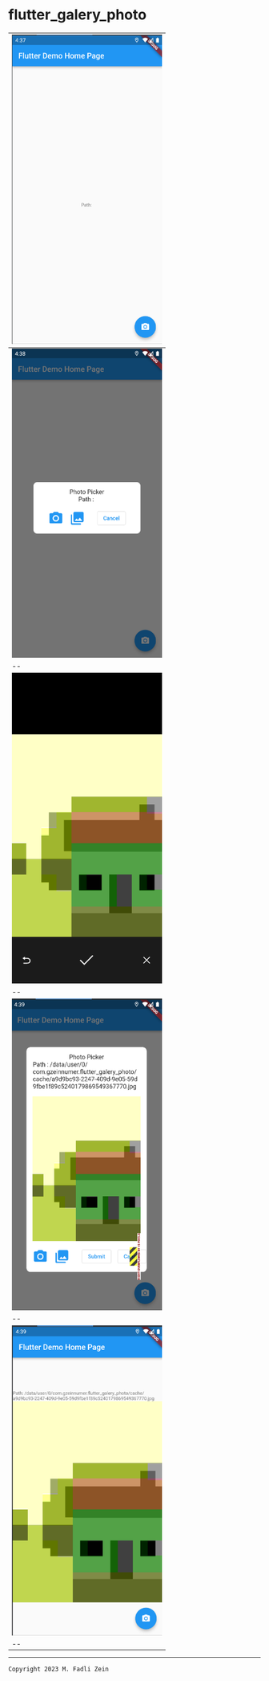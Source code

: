 # flutter_galery_photo

|<img src="/preview/preview1.png" width="300"/>|
|--|
|<img src="/preview/preview2.png" width="300"/>|
|--|
|<img src="/preview/preview3.png" width="300"/>|
|--|
|<img src="/preview/preview4.png" width="300"/>|
|--|
|<img src="/preview/preview5.png" width="300"/>|
|--|

---

```
Copyright 2023 M. Fadli Zein
```